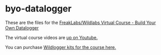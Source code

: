 # byo-datalogger
These are the files for the [FreakLabs/Wildlabs Virtual Course - Build Your Own Datalogger](https://www.wildlabs.net/resources/community-announcements/virtual-course-build-your-own-data-logger)

The virtual course videos are [up on Youtube.](https://www.youtube.com/playlist?list=PLWcz3iwCnCqTSULmKns48ny1StvNqLi2d)

You can purchase [Wildlogger kits for the course here.](https://freaklabsstore.com/index.php?main_page=product_info&cPath=42&products_id=230)
